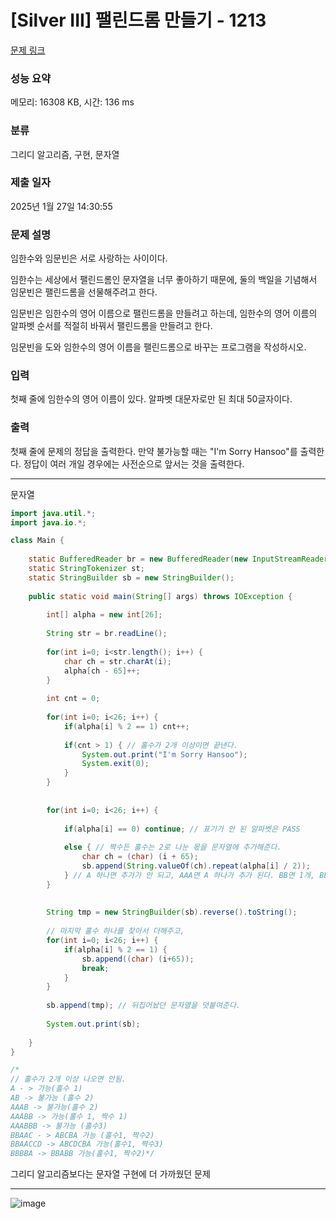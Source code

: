 # [Silver III] 팰린드롬 만들기 - 1213 

[문제 링크](https://www.acmicpc.net/problem/1213) 

### 성능 요약

메모리: 16308 KB, 시간: 136 ms

### 분류

그리디 알고리즘, 구현, 문자열

### 제출 일자

2025년 1월 27일 14:30:55

### 문제 설명

<p>임한수와 임문빈은 서로 사랑하는 사이이다.</p>

<p>임한수는 세상에서 팰린드롬인 문자열을 너무 좋아하기 때문에, 둘의 백일을 기념해서 임문빈은 팰린드롬을 선물해주려고 한다.</p>

<p>임문빈은 임한수의 영어 이름으로 팰린드롬을 만들려고 하는데, 임한수의 영어 이름의 알파벳 순서를 적절히 바꿔서 팰린드롬을 만들려고 한다.</p>

<p>임문빈을 도와 임한수의 영어 이름을 팰린드롬으로 바꾸는 프로그램을 작성하시오.</p>

### 입력 

 <p>첫째 줄에 임한수의 영어 이름이 있다. 알파벳 대문자로만 된 최대 50글자이다.</p>

### 출력 

 <p>첫째 줄에 문제의 정답을 출력한다. 만약 불가능할 때는 "I'm Sorry Hansoo"를 출력한다. 정답이 여러 개일 경우에는 사전순으로 앞서는 것을 출력한다.</p>

---

문자열

```java
import java.util.*;
import java.io.*;

class Main {
    
    static BufferedReader br = new BufferedReader(new InputStreamReader(System.in));
    static StringTokenizer st;
    static StringBuilder sb = new StringBuilder();
    
    public static void main(String[] args) throws IOException {
        
        int[] alpha = new int[26];
        
        String str = br.readLine();
        
        for(int i=0; i<str.length(); i++) {
            char ch = str.charAt(i);
            alpha[ch - 65]++;
        }
        
        int cnt = 0;
        
        for(int i=0; i<26; i++) {
            if(alpha[i] % 2 == 1) cnt++;
            
            if(cnt > 1) { // 홀수가 2개 이상이면 끝낸다.
                System.out.print("I'm Sorry Hansoo");
                System.exit(0);
            }
        }
        
        
        for(int i=0; i<26; i++) {
            
            if(alpha[i] == 0) continue; // 표기가 안 된 알파벳은 PASS
            
            else { // 짝수든 홀수는 2로 나눈 몫을 문자열에 추가해준다.
                char ch = (char) (i + 65);
                sb.append(String.valueOf(ch).repeat(alpha[i] / 2)); 
            } // A 하나면 추가가 안 되고, AAA면 A 하나가 추가 된다. BB면 1개, BBBB면 2개임. 대칭성을 맞추기 위함이다.
        }
        
        
        String tmp = new StringBuilder(sb).reverse().toString();
        
        // 마지막 홀수 하나를 찾아서 더해주고,
        for(int i=0; i<26; i++) {
            if(alpha[i] % 2 == 1) {
                sb.append((char) (i+65));
                break;
            }
        }
        
        sb.append(tmp); // 뒤집어놨던 문자열을 덧붙여준다.
        
        System.out.print(sb);
        
    }
}

/*
// 홀수가 2개 이상 나오면 안됨.
A - > 가능(홀수 1)
AB -> 불가능 (홀수 2)
AAAB -> 불가능(홀수 2)
AAABB -> 가능(홀수 1, 짝수 1)
AAABBB -> 불가능 (홀수3)
BBAAC - > ABCBA 가능 (홀수1, 짝수2)
BBAACCD -> ABCDCBA 가능(홀수1, 짝수3)
BBBBA -> BBABB 가능(홀수1, 짝수2)*/

```
그리디 알고리즘보다는 문자열 구현에 더 가까웠던 문제

---

![image](https://github.com/user-attachments/assets/74c0a6fb-7c78-4587-ad21-318d1e837277)
